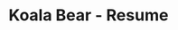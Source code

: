 ---
# Main Screen
title: Koala Bear - Resume
first-name: Koala
last-name: Bear
mobile: (317) 585-8468
street: 3542 Berry Street
region: Cheyenne Wells, CO
email: name@mail.com
summary: I am experienced in leveraging agile frameworks to provide a robust synopsis for high level overviews. Iterative approaches to corporate strategy foster collaborative thinking to further the overall value proposition.
linkedin: "#"
github: "#"
twitter: "#"
facebook: "#"
# Experience
experience-section: 1
education-section: 1
skills-section: 1
interests-section: 1
awards-section: 1
---